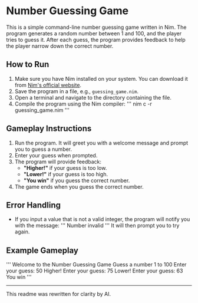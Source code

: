 # Number Guessing Game

This is a simple command-line number guessing game written in Nim. The program generates a random number between 1 and 100, and the player tries to guess it. After each guess, the program provides feedback to help the player narrow down the correct number.

## How to Run
1. Make sure you have Nim installed on your system. You can download it from [Nim's official website](https://nim-lang.org/).
2. Save the program in a file, e.g., `guessing_game.nim`.
3. Open a terminal and navigate to the directory containing the file.
4. Compile the program using the Nim compiler:
   '''
   nim c -r guessing_game.nim
   '''

## Gameplay Instructions
1. Run the program. It will greet you with a welcome message and prompt you to guess a number.
2. Enter your guess when prompted.
3. The program will provide feedback:
   - **"Higher!"** if your guess is too low.
   - **"Lower!"** if your guess is too high.
   - **"You win"** if you guess the correct number.
4. The game ends when you guess the correct number.

## Error Handling
- If you input a value that is not a valid integer, the program will notify you with the message:
  '''
  Number invalid
  '''
  It will then prompt you to try again.

## Example Gameplay
'''
Welcome to the Number Guessing Game
Guess a number 1 to 100
Enter your guess: 
50
Higher!
Enter your guess: 
75
Lower!
Enter your guess: 
63
You win
'''

---

This readme was rewritten for clarity by AI.
